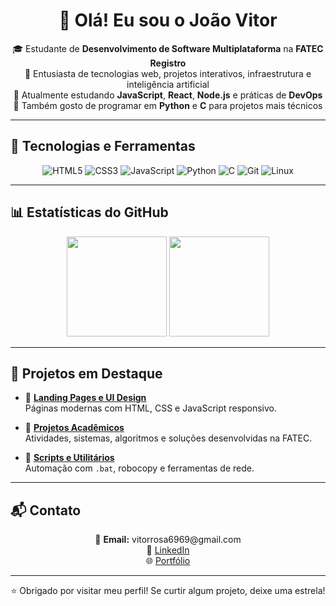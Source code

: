 <h1 align="center">👋 Olá! Eu sou o João Vitor</h1>

<p align="center">
🎓 Estudante de <strong>Desenvolvimento de Software Multiplataforma</strong> na <strong>FATEC Registro</strong><br>
🧪 Entusiasta de tecnologias web, projetos interativos, infraestrutura e inteligência artificial<br>
🌱 Atualmente estudando <strong>JavaScript</strong>, <strong>React</strong>, <strong>Node.js</strong> e práticas de <strong>DevOps</strong><br>
🐍 Também gosto de programar em <strong>Python</strong> e <strong>C</strong> para projetos mais técnicos
</p>

---

## 🔧 Tecnologias e Ferramentas

<div align="center">
  <img src="https://img.shields.io/badge/HTML5-E34F26?style=flat-square&logo=html5&logoColor=white" alt="HTML5"/>
  <img src="https://img.shields.io/badge/CSS3-1572B6?style=flat-square&logo=css3&logoColor=white" alt="CSS3"/>
  <img src="https://img.shields.io/badge/JavaScript-F7DF1E?style=flat-square&logo=javascript&logoColor=black" alt="JavaScript"/>
  <img src="https://img.shields.io/badge/Python-3776AB?style=flat-square&logo=python&logoColor=white" alt="Python"/>
  <img src="https://img.shields.io/badge/C-00599C?style=flat-square&logo=c&logoColor=white" alt="C"/>
  <img src="https://img.shields.io/badge/Git-F05032?style=flat-square&logo=git&logoColor=white" alt="Git"/>
  <img src="https://img.shields.io/badge/Linux-FCC624?style=flat-square&logo=linux&logoColor=black" alt="Linux"/>
</div>

---

## 📊 Estatísticas do GitHub

<p align="center">
  <img height="160em" src="https://github-readme-stats.vercel.app/api?username=JaoVitor7b&show_icons=true&theme=radical&border_radius=10" />
  <img height="160em" src="https://github-readme-stats.vercel.app/api/top-langs/?username=JaoVitor7b&layout=compact&theme=radical&border_radius=10"/>
</p>

---

## 🚀 Projetos em Destaque

- 🎨 **[Landing Pages e UI Design](https://github.com/JaoVitor7b/landing-page-css)**  
  Páginas modernas com HTML, CSS e JavaScript responsivo.

- 🧠 **[Projetos Acadêmicos](https://github.com/JaoVitor7b?tab=repositories)**  
  Atividades, sistemas, algoritmos e soluções desenvolvidas na FATEC.

- 🧰 **[Scripts e Utilitários](https://github.com/JaoVitor7b/robocopy-bat)**  
  Automação com `.bat`, robocopy e ferramentas de rede.

---

## 📬 Contato

<div align="center">
  📧 <strong>Email:</strong> vitorrosa6969@gmail.com<br>
  💼 <a href="https://www.linkedin.com/in/jo%C3%A3o-vitor-rosa-028506308">LinkedIn</a><br>
  🌐 <a href="https://jaovitor7b.github.io/mobile/index.html">Portfólio</a>
</div>

---

<p align="center">
  ⭐ Obrigado por visitar meu perfil! Se curtir algum projeto, deixe uma estrela!
</p>
